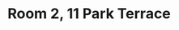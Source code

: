 ---
basin: 'No'
cudn: true
floor: Ground
grade: 6
images: []
living_room: 'No'
location: 11 Park Terrace
name: '2'
network: Wireless Only
title: Room 2, 11 Park Terrace
---